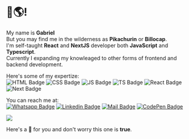 # 👋🌎! 
My name is **Gabriel**  
But you may find me in the wilderness as **Pikachurin** or **Billocap**.    
I'm self-taught **React** and **NextJS** developer both **JavaScript** and **Typescript**.   
Currently I expanding my knowleaged to other forms of frontend and backend development.

Here's some of my expertize:   
![HTML Badge](https://img.shields.io/badge/-HTML-e34c26?logo=HTML5&logoColor=white)
![CSS Badge](https://img.shields.io/badge/-CSS-264de4?logo=CSS3&logoColor=white)
![JS Badge](https://img.shields.io/badge/-JavaScript-f0db4f?logo=JavaScript&logoColor=black)
![TS Badge](https://img.shields.io/badge/-Typescript-007acc?logo=Typescript&logoColor=white)
![React Badge](https://img.shields.io/badge/-React-61dbfb?logo=React&logoColor=black)
![Next Badge](https://img.shields.io/badge/-Next.JS-black?logo=Next.JS&logoColor=white)

You can reach me at:   
[![Whatsapp Badge](https://img.shields.io/badge/-(41)%20998544336-25d366?logo=Whatsapp&logoColor=white)](https://mywhats.net/1388650)
[![Linkedin Badge](https://img.shields.io/badge/-linkedin.com/in/Pikachurin-0077b5?logo=Linkedin&logoColor=white)](https://www.linkedin.com/in/Pikachurin)
[![Mail Badge](https://img.shields.io/badge/pikachurando@protonmail.com-505264?logo=protonmail&logoColor=white)](mailto:pikachurando@protonmail.com)
[![CodePen Badge](https://img.shields.io/badge/codepen.io/Pikachurin-black?logo=codepen&logoColor=white)](https://codepen.io/Pikachurin)
   
<img align="center" src="https://github-readme-stats.vercel.app/api?username=Billocap&show_icons=true&theme=react" />

Here's a 🎂 for you and don't worry this one is __true__.

<!--
**Billocap/Billocap** is a ✨ _special_ ✨ repository because its `README.md` (this file) appears on your GitHub profile.

Here are some ideas to get you started:

- 🔭 I’m currently working on ...
- 🌱 I’m currently learning ...
- 👯 I’m looking to collaborate on ...
- 🤔 I’m looking for help with ...
- 💬 Ask me about ...
- 📫 How to reach me: ...
- 😄 Pronouns: ...
- ⚡ Fun fact: ...
-->
